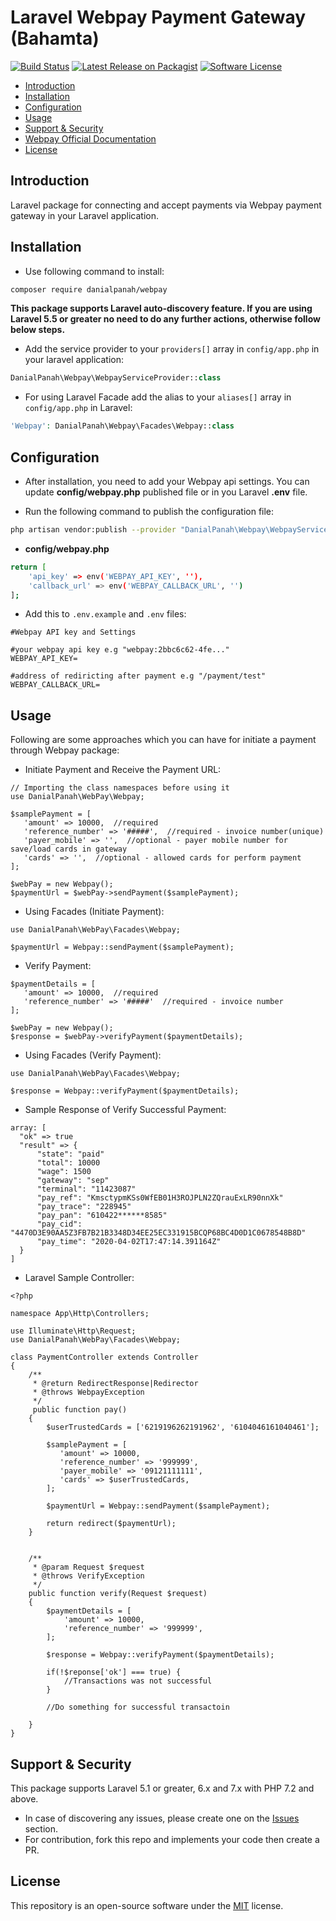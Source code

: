 # Laravel Webpay Payment Gateway (Bahamta)

[![Build Status](https://travis-ci.org/danialrp/laravel-webpay.svg?branch=master)](https://travis-ci.org/github/danialrp/laravel-webpay)
[![Latest Release on Packagist](https://img.shields.io/packagist/v/danialpanah/webpay.svg?style=flat-square)](https://packagist.org/packages/danialpanah/webpay)
[![Software License](https://img.shields.io/badge/license-MIT-brightgreen.svg?style=flat-square)](LICENSE)

- [Introduction](#introduction)
- [Installation](#installation)
- [Configuration](#configuration)
- [Usage](#usage)
- [Support & Security](#support-security)
- [Webpay Official Documentation](https://webpay.bahamta.com/doc/api)
- [License](#license)

<a name="introduction"></a>
## Introduction

Laravel package for connecting and accept payments via Webpay payment gateway in your Laravel application.

<a name="installation"></a>
## Installation

* Use following command to install:
```bash
composer require danialpanah/webpay
```
**This package supports Laravel auto-discovery feature. If you are using Laravel 5.5 or greater no need to do any further actions, otherwise follow below steps.**

* Add the service provider to your `providers[]` array in `config/app.php` in your laravel application: 
```php
DanialPanah\Webpay\WebpayServiceProvider::class
```

* For using Laravel Facade add the alias to your `aliases[]` array in `config/app.php` in Laravel: 
```php
'Webpay': DanialPanah\Webpay\Facades\Webpay::class
```

<a name="configuration"></a>
## Configuration

* After installation, you need to add your Webpay api settings. You can update **config/webpay.php** published file or in you Laravel **.env** file.

* Run the following command to publish the configuration file:
```bash
php artisan vendor:publish --provider "DanialPanah\Webpay\WebpayServiceProvider"
```

* **config/webpay.php**
```bash
return [
    'api_key' => env('WEBPAY_API_KEY', ''),
    'callback_url' => env('WEBPAY_CALLBACK_URL', '')
];
```

* Add this to `.env.example` and `.env` files:
```
#Webpay API key and Settings

#your webpay api key e.g "webpay:2bbc6c62-4fe..."
WEBPAY_API_KEY=

#address of rediricting after payment e.g "/payment/test"
WEBPAY_CALLBACK_URL=
```

<a name="usage"></a>
## Usage

Following are some approaches which you can have for initiate a payment through Webpay package:

* Initiate Payment and Receive the Payment URL:
```
// Importing the class namespaces before using it
use DanialPanah\WebPay\Webpay;

$samplePayment = [
   'amount' => 10000,  //required
   'reference_number' => '#####',  //required - invoice number(unique)
   'payer_mobile' => '',  //optional - payer mobile number for save/load cards in gateway
   'cards' => '',  //optional - allowed cards for perform payment
];

$webPay = new Webpay();
$paymentUrl = $webPay->sendPayment($samplePayment);
```

* Using Facades (Initiate Payment):
```
use DanialPanah\WebPay\Facades\Webpay;

$paymentUrl = Webpay::sendPayment($samplePayment);
```

* Verify Payment:
```
$paymentDetails = [
   'amount' => 10000,  //required
   'reference_number' => '#####'  //required - invoice number
];

$webPay = new Webpay();
$response = $webPay->verifyPayment($paymentDetails);
```

* Using Facades (Verify Payment):
```
use DanialPanah\WebPay\Facades\Webpay;

$response = Webpay::verifyPayment($paymentDetails);
```

* Sample Response of Verify Successful Payment:
```
array: [
  "ok" => true
  "result" => {
      "state": "paid"
      "total": 10000
      "wage": 1500
      "gateway": "sep"
      "terminal": "11423087"
      "pay_ref": "KmsctypmKSs0WfEB01H3ROJPLN2ZQrauExLR90nnXk"
      "pay_trace": "228945"
      "pay_pan": "610422******8585"
      "pay_cid": "4470D3E90AA5Z3FB7B21B3348D34EE25EC331915BCQP68BC4D0D1C0678548B8D"
      "pay_time": "2020-04-02T17:47:14.391164Z"
  }
]
``` 

* Laravel Sample Controller:
```
<?php

namespace App\Http\Controllers;

use Illuminate\Http\Request;
use DanialPanah\WebPay\Facades\Webpay;

class PaymentController extends Controller
{
    /**
     * @return RedirectResponse|Redirector
     * @throws WebpayException
     */    
     public function pay()
    {
        $userTrustedCards = ['6219196262191962', '6104046161040461'];

        $samplePayment = [
           'amount' => 10000,
           'reference_number' => '999999',
           'payer_mobile' => '09121111111',
           'cards' => $userTrustedCards,
        ];

        $paymentUrl = Webpay::sendPayment($samplePayment);

        return redirect($paymentUrl);
    }


    /**
     * @param Request $request
     * @throws VerifyException
     */
    public function verify(Request $request)
    {
        $paymentDetails = [
            'amount' => 10000,
            'reference_number' => '999999',
        ];

        $response = Webpay::verifyPayment($paymentDetails);

        if(!$reponse['ok'] === true) {
            //Transactions was not successful
        }

        //Do something for successful transactoin

    }
}

```

<a name="support-security"></a>
## Support & Security

This package supports Laravel 5.1 or greater, 6.x and 7.x with PHP 7.2 and above.
* In case of discovering any issues, please create one on the [Issues](https://github.com/danialrp/laravel-webpay/issues) section.
* For contribution, fork this repo and implements your code then create a PR.

<a name="license"></a>
## License

This repository is an open-source software under the [MIT](https://choosealicense.com/licenses/mit/) license.


